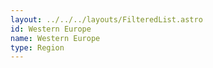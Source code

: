 ```yaml
---
layout: ../../../layouts/FilteredList.astro
id: Western Europe
name: Western Europe
type: Region
---
```


